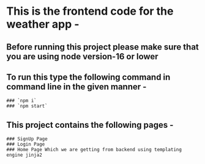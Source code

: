 # This is the frontend code for the weather app -

## Before running this project please make sure that you are using node version-16 or lower

## To run this type the following command in command line in the given manner -
    ### `npm i`
    ### `npm start`

## This project contains the following pages -
    ### SignUp Page
    ### Login Page
    ### Home Page Which we are getting from backend using templating engine jinja2
